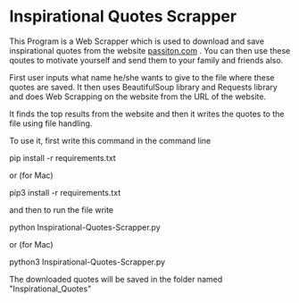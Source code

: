 <h1>Inspirational Quotes Scrapper</h1>

This Program is a Web Scrapper which is used to download and save inspirational quotes from the website [passiton.com](https://www.passiton.com/inspirational-quotes) . You can then use these qoutes to motivate yourself and send them to your family and friends also.

First user inputs what name he/she wants to give to the file where these quotes are saved. It then uses BeautifulSoup library and Requests library and does Web Scrapping on the website from the URL of the website.

It finds the top results from the website and then it writes the quotes to the file using file handling. 

To use it, first write this command in the command line

pip install -r requirements.txt

or (for Mac)

pip3 install -r requirements.txt

and then to run the file write

python Inspirational-Quotes-Scrapper.py

or (for Mac)

python3 Inspirational-Quotes-Scrapper.py


The downloaded quotes will be saved in the folder named "Inspirational_Quotes"
